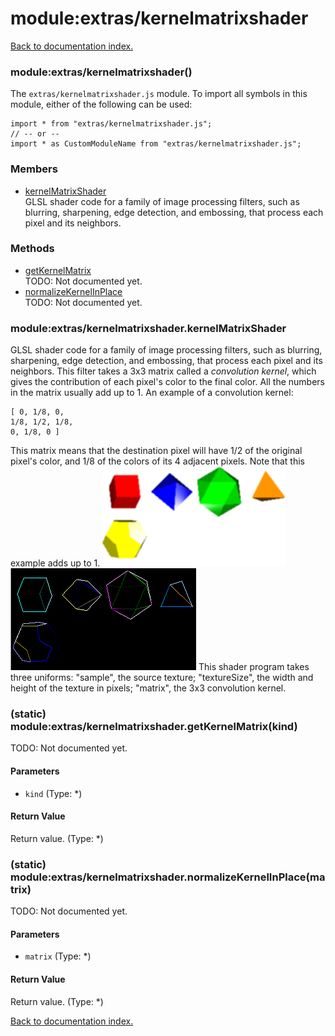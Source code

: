 # module:extras/kernelmatrixshader

[Back to documentation index.](index.md)

<a name='extras_kernelmatrixshader'></a>
### module:extras/kernelmatrixshader()

The <code>extras/kernelmatrixshader.js</code> module.
To import all symbols in this module, either of the following can be used:

    import * from "extras/kernelmatrixshader.js";
    // -- or --
    import * as CustomModuleName from "extras/kernelmatrixshader.js";

### Members

* [kernelMatrixShader](#extras_kernelmatrixshader.kernelMatrixShader)<br>GLSL shader code for a family of image processing filters, such as blurring, sharpening,
edge detection, and embossing, that process each pixel and its neighbors.

### Methods

* [getKernelMatrix](#extras_kernelmatrixshader.getKernelMatrix)<br>TODO: Not documented yet.
* [normalizeKernelInPlace](#extras_kernelmatrixshader.normalizeKernelInPlace)<br>TODO: Not documented yet.

<a name='extras_kernelmatrixshader.kernelMatrixShader'></a>
### module:extras/kernelmatrixshader.kernelMatrixShader

GLSL shader code for a family of image processing filters, such as blurring, sharpening,
edge detection, and embossing, that process each pixel and its neighbors. This filter takes
a 3x3 matrix called a _convolution kernel_, which gives the contribution of each pixel's color to the final color. All the numbers in the matrix usually add up to 1. An example of a convolution kernel:

    [ 0, 1/8, 0,
    1/8, 1/2, 1/8,
    0, 1/8, 0 ]

This matrix means that the destination pixel will have 1/2 of the original pixel's color, and 1/8 of the
colors of its 4 adjacent pixels. Note that this example adds up to 1.
![\*\*Blur filtered image\*\*](filters4.png)
![\*\*Edge detect filtered image\*\*](filters8.png)
This shader program takes three uniforms: "sample", the source texture;
"textureSize", the width and height of the texture in pixels;
"matrix", the 3x3 convolution kernel.

<a name='extras_kernelmatrixshader.getKernelMatrix'></a>
### (static) module:extras/kernelmatrixshader.getKernelMatrix(kind)

TODO: Not documented yet.

#### Parameters

* `kind` (Type: *)

#### Return Value

Return value. (Type: *)

<a name='extras_kernelmatrixshader.normalizeKernelInPlace'></a>
### (static) module:extras/kernelmatrixshader.normalizeKernelInPlace(matrix)

TODO: Not documented yet.

#### Parameters

* `matrix` (Type: *)

#### Return Value

Return value. (Type: *)

[Back to documentation index.](index.md)
